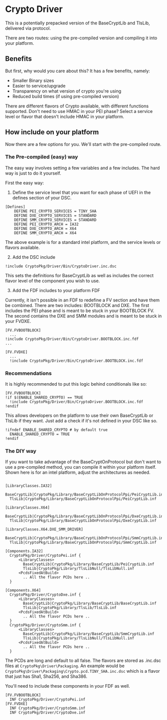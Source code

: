 # Crypto Driver

This is a potentially prepacked version of the BaseCryptLib and TlsLib, delivered via protocol.

There are two routes: using the pre-compiled version and compiling it into your platform.

## Benefits

But first, why would you care about this? 
It has a few benefits, namely:

- Smaller Binary sizes
- Easier to service/upgrade
- Transparency on what version of crypto you're using
- Reduced build times (if using pre-compiled version)

There are different flavors of Crypto available, with different functions supported. 
Don't need to use HMAC in your PEI phase?
Select a service level or flavor that doesn't include HMAC in your platform.

## How include on your platform

Now there are a few options for you. We'll start with the pre-compiled route.

### The Pre-compiled (easy) way
The easy way involves setting a few variables and a few includes. 
The hard way is just to do it yourself.

First the easy way:

1. Define the service level that you want for each phase of UEFI in the defines section of your DSC.
``` dsc 
[Defines]
    DEFINE PEI_CRYPTO_SERVICES = TINY_SHA
    DEFINE DXE_CRYPTO_SERVICES = STANDARD
    DEFINE SMM_CRYPTO_SERVICES = STANDARD
    DEFINE PEI_CRYPTO_ARCH = IA32
    DEFINE DXE_CRYPTO_ARCH = X64
    DEFINE SMM_CRYPTO_ARCH = X64
```
The above example is for a standard intel platform, and the service levels or flavors available. 

2. Add the DSC include
``` dsc
!include CryptoPkg/Driver/Bin/CryptoDriver.inc.dsc
```
This sets the definitions for BaseCryptLib as well as includes the correct flavor level of the component you wish to use.

3. Add the FDF includes to your platform FDF

Currently, it isn't possible in an FDF to redefine a FV section and have them be combined. 
There are two includes: BOOTBLOCK and DXE.
The first includes the PEI phase and is meant to be stuck in your BOOTBLOCK FV.
The second contains the DXE and SMM modules and is meant to be stuck in your FVDXE.
``` fdf
[FV.FVBOOTBLOCK]
  ...
!include CryptoPkg/Driver/Bin/CryptoDriver.BOOTBLOCK.inc.fdf
...

[FV.FVDXE]
  ...
  !include CryptoPkg/Driver/Bin/CryptoDriver.BOOTBLOCK.inc.fdf
```
### Recommendations

It is highly recommended to put this logic behind conditionals like so:

``` fdf
[FV.FVBOOTBLOCK]
!if $(ENABLE_SHARED_CRYPTO) == TRUE
  !include CryptoPkg/Driver/Bin/CryptoDriver.BOOTBLOCK.inc.fdf
!endif
```

This allows developers on the platform to use their own BaseCryptLib or TlsLib if they want.
Just add a check if it's not defined in your DSC like so.

``` dsc
!ifndef ENABLE_SHARED_CRYPTO # by default true
  ENABLE_SHARED_CRYPTO = TRUE
!endif
```

### The DIY way

If you want to take advantage of the BaseCryptOnProtocol but don't want to use a pre-compiled method, you can compile it within your platform itself.
Shown here is for an intel platform, adjust the architectures as needed. 

``` dsc

[LibraryClasses.IA32]
  BaseCryptLib|CryptoPkg/Library/BaseCryptLibOnProtocolPpi/PeiCryptLib.inf
  TlsLib|CryptoPkg/Library/BaseCryptLibOnProtocolPpi/PeiCryptLib.inf

[LibraryClasses.X64]
  BaseCryptLib|CryptoPkg/Library/BaseCryptLibOnProtocolPpi/DxeCryptLib.inf
  TlsLib|CryptoPkg/Library/BaseCryptLibOnProtocolPpi/DxeCryptLib.inf

[LibraryClasses.X64.DXE_SMM_DRIVER]
  BaseCryptLib|CryptoPkg/Library/BaseCryptLibOnProtocolPpi/SmmCryptLib.inf
  TlsLib|CryptoPkg/Library/BaseCryptLibOnProtocolPpi/SmmCryptLib.inf

[Components.IA32]
  CryptoPkg/Driver/CryptoPei.inf {
      <LibraryClasses>
        BaseCryptLib|CryptoPkg/Library/BaseCryptLib/PeiCryptLib.inf
        TlsLib|CryptoPkg/Library/TlsLibNull/TlsLibNull.inf
      <PcdsFixedAtBuild>
        .. All the flavor PCDs here ..
  }

[Components.X64]
  CryptoPkg/Driver/CryptoDxe.inf {
      <LibraryClasses>
        BaseCryptLib|CryptoPkg/Library/BaseCryptLib/BaseCryptLib.inf
        TlsLib|CryptoPkg/Library/TlsLib/TlsLib.inf
      <PcdsFixedAtBuild>
        .. All the flavor PCDs here ..
  }
  CryptoPkg/Driver/CryptoSmm.inf {
      <LibraryClasses>
        BaseCryptLib|CryptoPkg/Library/BaseCryptLib/SmmCryptLib.inf
        TlsLib|CryptoPkg/Library/TlsLibNull/TlsLibNull.inf
      <PcdsFixedAtBuild>
        .. All the flavor PCDs here ..
  }
```

The PCDs are long and default to all false.
The flavors are stored as .inc.dsc files at `CryptoPkg\Driver\Packaging`. 
An example would be `CryptoPkg\Driver\Packaging\Crypto.pcd.TINY_SHA.inc.dsc` which is a flavor that just has Sha1, Sha256, and Sha386.


You'll need to include these components in your FDF as well.

``` fdf
[FV.FVBOOTBLOCK]
  INF CryptoPkg/Driver/CryptoPei.inf
[FV.FVDXE]
  INF CryptoPkg/Driver/CryptoSmm.inf
  INF CryptoPkg/Driver/CryptoDxe.inf
```